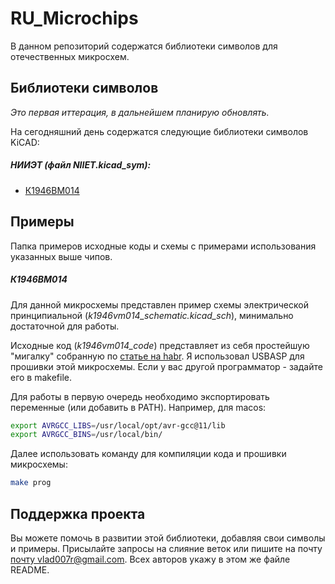 # RU_Microchips
В данном репозиторий содержатся библиотеки символов для отечественных микросхем. 

## Библиотеки символов
_Это первая иттерация, в дальнейшем планирую обновлять._

На сегодняшний день содержатся следующие библиотеки символов KiCAD:
##### НИИЭТ (файл NIIET.kicad_sym):
- [К1946ВМ014](https://niiet.ru/product/к1946вм014/)  


## Примеры
Папка примеров исходные коды и схемы с примерами использования указанных выше чипов.

##### К1946ВМ014
Для данной микросхемы представлен пример схемы электрической принципиальной (_k1946vm014_schematic.kicad_sch_), минимально достаточной для работы. 

Исходные код (_k1946vm014_code_) представляет из себя простейшую "мигалку" собранную по [статье на habr](https://habr.com/ru/articles/590143/). Я использовал USBASP для прошивки этой микросхемы. Если у вас другой программатор - задайте его в makefile.

Для работы в первую очередь необходимо экспортировать переменные (или добавить в PATH). Например, для macos:
```sh
export AVRGCC_LIBS=/usr/local/opt/avr-gcc@11/lib
export AVRGCC_BINS=/usr/local/bin/
```
Далее использовать команду для компиляции кода и прошивки микросхемы:
```sh
make prog
```

## Поддержка проекта

Вы можете помочь в развитии этой библиотеки, добавляя свои символы и примеры. Присылайте запросы на слияние веток или пишите на почту [почту vlad007r\@gmail.com](mailto:vlad007r@gmail.com?subject=RU_Microchips). Всех авторов укажу в этом же файле README.